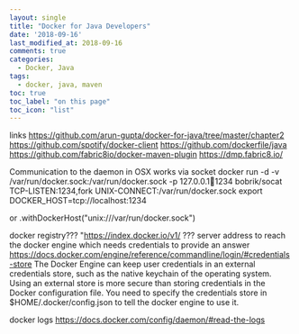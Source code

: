 ```yaml
---
layout: single
title: "Docker for Java Developers"
date: '2018-09-16'
last_modified_at: 2018-09-16
comments: true
categories:
  - Docker, Java
tags:
  - docker, java, maven
toc: true
toc_label: "on this page"
toc_icon: "list"
---
```


links
https://github.com/arun-gupta/docker-for-java/tree/master/chapter2
https://github.com/spotify/docker-client
https://github.com/dockerfile/java
https://github.com/fabric8io/docker-maven-plugin
https://dmp.fabric8.io/

Communication to the daemon in OSX works via socket
docker run -d -v /var/run/docker.sock:/var/run/docker.sock -p 127.0.0.1:1234:1234 bobrik/socat TCP-LISTEN:1234,fork UNIX-CONNECT:/var/run/docker.sock
export DOCKER_HOST=tcp://localhost:1234

or 
.withDockerHost("unix:///var/run/docker.sock")

docker registry???
"https://index.docker.io/v1/ ??? server address to reach the docker engine which needs credentials to provide an answer
https://docs.docker.com/engine/reference/commandline/login/#credentials-store
The Docker Engine can keep user credentials in an external credentials store, such as the native keychain of the operating system. 
Using an external store is more secure than storing credentials in the Docker configuration file.
You need to specify the credentials store in $HOME/.docker/config.json to tell the docker engine to use it. 

docker logs
https://docs.docker.com/config/daemon/#read-the-logs
